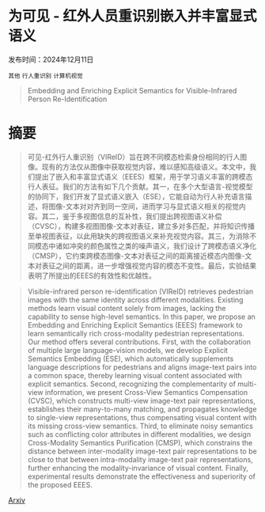# 为可见 - 红外人员重识别嵌入并丰富显式语义

发布时间：2024年12月11日

`其他` `行人重识别` `计算机视觉`

> Embedding and Enriching Explicit Semantics for Visible-Infrared Person Re-Identification

# 摘要

> 可见-红外行人重识别（VIReID）旨在跨不同模态检索身份相同的行人图像。现有的方法仅从图像中获取视觉内容，难以感知高级语义。本文中，我们提出了嵌入和丰富显式语义（EEES）框架，用于学习语义丰富的跨模态行人表征。我们的方法有如下几个贡献。其一，在多个大型语言-视觉模型的协同下，我们开发了显式语义嵌入（ESE），它能自动为行人补充语言描述，将图像-文本对对齐到同一空间，进而学习与显式语义相关的视觉内容。其二，鉴于多视图信息的互补性，我们提出跨视图语义补偿（CVSC），构建多视图图像-文本对表征，建立多对多匹配，并将知识传播至单视图表征，以此用缺失的跨视图语义来补充视觉内容。其三，为消除不同模态中诸如冲突的颜色属性之类的噪声语义，我们设计了跨模态语义净化（CMSP），它约束跨模态图像-文本对表征之间的距离接近模态内图像-文本对表征之间的距离，进一步增强视觉内容的模态不变性。最后，实验结果表明了所提出的EEES的有效性和优越性。

> Visible-infrared person re-identification (VIReID) retrieves pedestrian images with the same identity across different modalities. Existing methods learn visual content solely from images, lacking the capability to sense high-level semantics. In this paper, we propose an Embedding and Enriching Explicit Semantics (EEES) framework to learn semantically rich cross-modality pedestrian representations. Our method offers several contributions. First, with the collaboration of multiple large language-vision models, we develop Explicit Semantics Embedding (ESE), which automatically supplements language descriptions for pedestrians and aligns image-text pairs into a common space, thereby learning visual content associated with explicit semantics. Second, recognizing the complementarity of multi-view information, we present Cross-View Semantics Compensation (CVSC), which constructs multi-view image-text pair representations, establishes their many-to-many matching, and propagates knowledge to single-view representations, thus compensating visual content with its missing cross-view semantics. Third, to eliminate noisy semantics such as conflicting color attributes in different modalities, we design Cross-Modality Semantics Purification (CMSP), which constrains the distance between inter-modality image-text pair representations to be close to that between intra-modality image-text pair representations, further enhancing the modality-invariance of visual content. Finally, experimental results demonstrate the effectiveness and superiority of the proposed EEES.

[Arxiv](https://arxiv.org/abs/2412.08406)